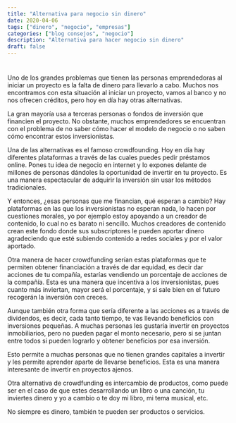 ```yaml
---
title: "Alternativa para negocio sin dinero"
date: 2020-04-06
tags: ["dinero", "negocio", "empresas"]
categories: ["blog consejos", "negocio"]
description: "Alternativa para hacer negocio sin dinero"
draft: false
---
```

# 
Uno de los grandes problemas que tienen las personas emprendedoras al iniciar un proyecto es la falta de dinero para llevarlo a cabo. Muchos nos encontramos con esta situación al iniciar un proyecto, vamos al banco y no nos ofrecen créditos, pero hoy en día hay otras alternativas.


La gran mayoría usa a terceras personas o fondos de inversión que financien el proyecto. No obstante, muchos emprendedores se encuentran con el problema de no saber cómo hacer el modelo de negocio o no saben cómo encontrar estos inversionistas.

Una de las alternativas es el famoso crowdfounding. Hoy en día hay diferentes plataformas a través de las cuales puedes pedir préstamos online. Pones tu idea de negocio en internet y lo expones delante de millones de personas dándoles la oportunidad de invertir en tu proyecto. Es una manera espectacular de adquirir la inversión sin usar los métodos tradicionales.

Y entonces, ¿esas personas que me financian, qué esperan a cambio? Hay plataformas en las que los inversionistas no esperan nada, lo hacen por cuestiones morales, yo por ejemplo estoy apoyando a un creador de contenido, lo cual no es barato ni sencillo. Muchos creadores de contenido crean este fondo donde sus subscriptores le pueden aportar dinero agradeciendo que esté subiendo contenido a redes sociales y por el valor aportado.


Otra manera de hacer crowdfunding serían estas plataformas que te permiten obtener financiación a través de dar equidad, es decir dar acciones de tu compañía, estarías vendiendo un porcentaje de acciones de la compañía. Esta es una manera que incentiva a los inversionistas, pues cuanto más inviertan, mayor será el porcentaje, y si sale bien en el futuro recogerán la inversión con creces.

Aunque también otra forma que sería diferente a las acciones es a través de dividendos, es decir, cada tanto tiempo, te vas llevando beneficios con inversiones pequeñas. A muchas personas les gustaría invertir en proyectos inmobiliarios, pero no pueden pagar el monto necesario, pero si se juntan entre todos si pueden lograrlo y obtener beneficios por esa inversión.

Esto permite a muchas personas que no tienen grandes capitales a invertir y les permite aprender aparte de llevarse beneficios.  Esta es una manera interesante de invertir en proyectos ajenos.

Otra alternativa de crowdfunding es intercambio de productos, como puede ser en el caso de que estes desarrollando un libro o una canción, tu inviertes dinero y yo a cambio o te doy mi libro, mi tema musical, etc.

No siempre es dinero, también te pueden ser productos o servicios.